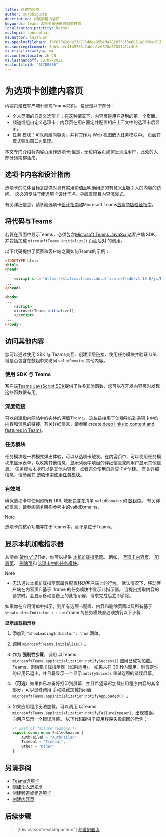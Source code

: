 ```yaml
---
title: 创建内容页
author: surbhigupta
description: 如何创建内容页
keywords: teams 选项卡组通道可配置静态
localization_priority: Normal
ms.topic: conceptual
ms.author: lajanuar
ms.openlocfilehash: f6f673420de73d786ddee95b4da7870750f3e6851a80f6ad71b1e606d650ba60
ms.sourcegitcommit: 3ab1cbec41b9783a7abba1e0870a67831282c3b5
ms.translationtype: MT
ms.contentlocale: zh-CN
ms.lasthandoff: 08/07/2021
ms.locfileid: "57708306"
---
```

# <a name="create-a-content-page-for-your-tab"></a>为选项卡创建内容页

内容页是在客户端中呈现Teams网页。 这些是以下部分：

* 个人范围的自定义选项卡：在这种情况下，内容页是用户遇到的第一个页面。
* 频道或组自定义选项卡：内容页在用户固定并配置相应上下文中的选项卡后显示。
* 任务 [模块](~/task-modules-and-cards/what-are-task-modules.md)：可以创建内容页，并将其作为 Web 视图嵌入任务模块中。 页面在模式弹出窗口内呈现。

本文专门介绍将内容页用作选项卡;但是，无论内容页如何呈现给用户，此处的大部分指南都适用。

## <a name="tab-content-and-design-guidelines"></a>选项卡内容和设计指南

选项卡的总体目标是提供对具有实用价值且明确用途的有意义且吸引人的内容的访问。 您必须专注于使选项卡设计干净、导航直观且内容沉浸式。

有关详细信息，请参阅选项卡[设计指南和](~/tabs/design/tabs.md)Microsoft Teams[应用商店验证指南](~/concepts/deploy-and-publish/appsource/prepare/teams-store-validation-guidelines.md)。

## <a name="integrate-your-code-with-teams"></a>将代码与Teams

若要在页面中显示Teams，必须包含[Microsoft Teams JavaScript](/javascript/api/overview/msteams-client?view=msteams-client-js-latest&preserve-view=true)客户端 SDK，并包括加载 `microsoftTeams.initialize()` 页面后对 的调用。 

以下代码提供了页面和客户端之间如何Teams的示例：

```html
<!DOCTYPE html>
<html>
<head>
...
    <script src= 'https://statics.teams.cdn.office.net/sdk/v1.10.0/js/MicrosoftTeams.min.js'></script>
...
</head>

<body>
...
    <script>
    microsoftTeams.initialize();
    </script>
...
</body>
```

## <a name="access-additional-content"></a>访问其他内容

您可以通过使用 SDK 与 Teams交互、创建深层链接、使用任务模块并验证 URL 域是否包含在数组中来访问 `validDomains` 其他内容。

### <a name="use-the-sdk-to-interact-with-teams"></a>使用 SDK 与 Teams

客户端[Teams JavaScript SDK](~/tabs/how-to/using-teams-client-sdk.md)提供了许多其他函数，您可以在开发内容页时发现这些函数很有用。

### <a name="deep-links"></a>深度链接

可以创建指向网站中的实体的深层Teams。 这些链接用于创建导航到选项卡中的内容和信息的链接。有关详细信息，请参阅 create [deep links to content and features in Teams](~/concepts/build-and-test/deep-links.md)。

### <a name="task-modules"></a>任务模块

任务模块是一种模式弹出体验，可以从选项卡触发。在内容页中，可以使用任务模块来显示表单，以收集其他信息、显示列表中项目的详细信息或向用户显示其他信息。 任务模块本身可以是其他内容页，或者完全使用自适应卡片创建。 有关详细信息，请参阅在 [选项卡中使用任务模块](~/task-modules-and-cards/task-modules/task-modules-tabs.md)。

### <a name="valid-domains"></a>有效域

确保选项卡中使用的所有 URL 域都包含在清单 `validDomains` 的 [数组中](~/concepts/build-and-test/apps-package.md)。 有关详细信息，请参阅清单架构参考中的[validDomains。](~/resources/schema/manifest-schema.md#validdomains)

> [!NOTE]
> 选项卡的核心功能存在于Teams中，而不是位于Teams。

## <a name="show-a-native-loading-indicator"></a>显示本机加载指示器

从清单 [架构 v1.7](../../../resources/schema/manifest-schema.md)开始，你可以提供 [本机加载指示器](../../../resources/schema/manifest-schema.md#showloadingindicator)。 例如， [选项卡内容页](#integrate-your-code-with-teams)、 [配置页](configuration-page.md)、 [删除页](removal-page.md)和 [选项卡中的任务模块](../../../task-modules-and-cards/task-modules/task-modules-tabs.md)。

> [!NOTE]
> * 无法通过本机加载指示器属性配置移动客户端上的行为。 默认情况下，移动客户端在内容页和基于 iframe 的任务模块中显示此指示器。 当提出提取内容的请求时，会显示移动设备上的此指示器，请求完成后立即消除。

如果你在应用清单中指示，则所有选项卡配置、内容和删除页面以及所有基于 `showLoadingIndicator : true`  iframe 的任务模块都必须执行以下步骤：

**显示加载指示器**

1. 添加到 `"showLoadingIndicator": true` 清单。
1. 调用 `microsoftTeams.initialize();`。
1. 作为 **强制性步骤**，调用 以Teams `microsoftTeams.appInitialization.notifySuccess()` 应用已成功加载。 Teams，则隐藏加载指示器（如果适用）。 如果未在 30 秒内调用，则假定你的应用已退出，并且将显示一个显示 `notifySuccess`  重试选项的错误屏幕。
1. **（可选**）如果你已准备好打印到屏幕，并且希望延迟加载应用程序内容的其余部分，可以通过调用 手动隐藏加载指示器 `microsoftTeams.appInitialization.notifyAppLoaded();` 。
1. 如果应用程序无法加载，可以调用 以Teams `microsoftTeams.appInitialization.notifyFailure(reason);` 出现错误。 向用户显示一个错误屏幕。 以下代码提供了应用程序失败原因的示例：

    ```typescript
    /* List of failure reasons */
    export const enum FailedReason {
        AuthFailed = "AuthFailed",
        Timeout = "Timeout",
        Other = "Other"
    }
    ```

## <a name="see-also"></a>另请参阅

* [Teams选项卡](~/tabs/what-are-tabs.md)
* [创建个人选项卡](~/tabs/how-to/create-personal-tab.md)
* [创建频道或组选项卡](~/tabs/how-to/create-channel-group-tab.md)
* [创建内容页](~/tabs/how-to/create-tab-pages/content-page.md)

## <a name="next-step"></a>后续步骤

> [!div class="nextstepaction"]
> [创建配置页](~/tabs/how-to/create-tab-pages/configuration-page.md)
